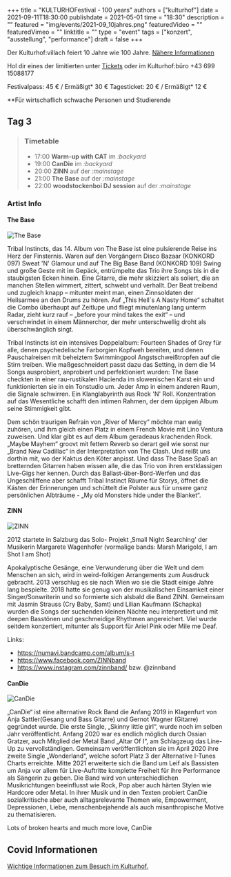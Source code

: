 +++
title = "KULTURHOFestival - 100 years"
authors = ["kulturhof"]
date = 2021-09-11T18:30:00
publishdate = 2021-05-01
time = "18:30"
description = ""
featured = "img/events/2021-09_10jahres.png"
featuredVideo = ""
featuredVimeo = ""
linktitle = ""
type = "event"
tags = ["konzert", "ausstellung", "performance"]
draft = false
+++

Der Kulturhof:villach feiert 10 Jahre wie 100 Jahre. [Nähere Informationen](/news/2021-08_ankuendigung-10jahresfest)

Hol dir eines der limitierten unter [Tickets](https://www.ntry.at/kulturhofestival) oder im Kulturhof:büro +43 699 15088177

Festivalpass: 45 € / Ermäßigt* 30 € 
Tagesticket: 20 € / Ermäßigt* 12 € 

\**Für wirtschaflich schwache Personen und Studierende

## Tag 3

> ### Timetable
> 
> - 17:00 **Warm-up with CAT** im *:backyard*
> - 19:00 **CanDie** im *:backyard*
> - 20:00 **ZINN** auf der *:mainstage*
> - 21:00 **The Base** auf der *:mainstage*
> - 22:00 **woodstockenboi DJ session** auf der *:mainstage*

### Artist Info

#### The Base
![The Base](/img/events/2021-09-11_thebase.jpg)

Tribal Instincts, das 14. Album von The Base ist eine pulsierende Reise ins Herz der Finsternis. Waren auf den Vorgängern Disco Bazaar (KONKORD 097) Sweat 'N' Glamour und auf The Big Base Band (KONKORD 109) Swing und große Geste mit im Gepäck, entrümpelte das Trio ihre Songs bis in die staubigsten Ecken hinein. Eine Gitarre, die mehr skizziert als soliert, die an manchen Stellen wimmert, zittert, schwebt und verhallt. Der Beat treibend und zugleich knapp – mitunter meint man, einen Zinnsoldaten der Heilsarmee an den Drums zu hören. Auf „This Hell´s A Nasty Home“ schaltet die Combo überhaupt auf Zeitlupe und fliegt minutenlang lang unterm Radar, zieht kurz rauf – „before your mind takes the exit“  – und verschwindet in einem Männerchor, der mehr unterschwellig droht als überschwänglich singt. 

Tribal Instincts ist ein intensives Doppelalbum: Fourteen Shades of Grey für alle, denen psychedelische Farborgien Kopfweh bereiten, und denen Pauschalreisen mit beheiztem Swimmingpool Angstschweißtropfen auf die Stirn treiben. Wie maßgeschneidert passt dazu das Setting, in dem die 14 Songs ausprobiert, anprobiert und perfektioniert wurden: The Base checkten in einer rau-rustikalen Hacienda im slowenischen Karst ein und funktionierten sie in ein Tonstudio um. Jeder Amp in einem anderen Raum, die Signale schwirren. Ein Klanglabyrinth aus Rock 'N' Roll. Konzentration auf das Wesentliche schafft den intimen Rahmen, der dem üppigen Album seine Stimmigkeit gibt. 

Dem schön traurigen Refrain von „River of Mercy“ möchte man ewig zuhören, und ihm gleich einen Platz in einem French Movie mit Lino Ventura zuweisen. 
Und klar gibt es auf dem Album geradeaus krachenden Rock. „Maybe Mayhem“ groovt mit fettem Reverb so derart geil wie sonst nur „Brand New Cadillac“ in der Interpretation von The Clash. Und reißt uns dorthin mit, wo der Kaktus den Köter anpisst. Und dass The Base Spaß an bretternden Gitarren haben wissen alle, die das Trio von ihren erstklassigen Live-Gigs her kennen. Durch das Ballast-über-Bord-Werfen und das Ungeschliffene aber schafft Tribal Instinct Räume für Storys, öffnet die Kästen der Erinnerungen und schüttelt die Polster aus für unsere ganz persönlichen Albträume - „My old Monsters hide under the Blanket“.



#### ZINN

![ZINN](/img/events/2021-09-11_zinn.jpg)

2012 startete in Salzburg das  Solo- Projekt ‚Small Night Searching' der Musikerin Margarete Wagenhofer (vormalige bands: Marsh Marigold, I am Shot I am Shot)

Apokalyptische Gesänge, eine Verwunderung über die Welt und dem Menschen an sich, wird in weird-folkigen Arrangements zum Ausdruck gebracht. 2013 verschlug es sie nach Wien wo sie die Stadt einige Jahre lang bespielte. 2018 hatte sie genug von der musikalischen Einsamkeit einer Singer/Sonwriterin und so formierte sich alsbald die Band ZINN. Gemeinsam mit Jasmin Strauss (Cry Baby, Samt) und Lilian Kaufmann (Schapka) wurden die Songs der suchenden kleinen Nächte neu interpretiert und mit deepen Basstönen und geschmeidige Rhythmen angereichert. Viel wurde seitdem konzertiert, mitunter als Support für Ariel Pink oder Mile me Deaf.

Links:
- https://numavi.bandcamp.com/album/s-t
- https://www.facebook.com/ZINNband
- https://www.instagram.com/zinnband/ bzw. @zinnband


#### CanDie

![CanDie](/img/events/2021-09-11_candie.jpg)

„CanDie“ ist eine alternative Rock Band die Anfang 2019  in Klagenfurt von Anja Sattler(Gesang und Bass Gitarre) und Gernot Wagner (Gitarre) gegründet wurde. Die erste Single, „Skinny little girl“, wurde noch im selben Jahr veröffentlicht. Anfang 2020 war es endlich möglich durch Ossian Gratzer, auch Mitglied der Metal Band „Altar Of I“, am Schlagzeug das Line-Up zu vervollständigen. Gemeinsam veröffentlichten sie im April 2020 ihre zweite Single „Wonderland“, welche sofort Platz 3 der Alternative I-Tunes Charts erreichte. Mitte 2021 erweiterte sich die Band um Leif als Bassisten um Anja vor allem für Live-Auftritte komplette Freiheit für ihre Performance als Sängerin zu geben.
Die Band wird von unterschiedlichen Musikrichtungen beeinflusst wie Rock, Pop aber auch härten Stylen wie Hardcore oder Metal. In ihrer Musik und in den Texten probiert CanDie sozialkritische aber auch alltagsrelevante Themen wie, Empowerment, Depressionen, Liebe, menschenbejahende als auch misanthropische Motive zu thematisieren. 

Lots of broken hearts and much more love, CanDie



## Covid Informationen

[Wichtige Informationen zum Besuch im Kulturhof.](covid-info)
